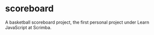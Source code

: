 # scoreboard
A basketball scoreboard project, the first personal project under Learn JavaScript at Scrimba.
